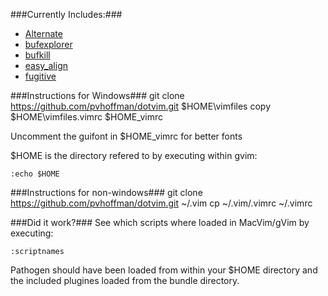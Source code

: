 ###Currently Includes:###
* [Alternate](http://www.vim.org/scripts/script.php?script_id=31)
* [bufexplorer](http://www.vim.org/scripts/script.php?script_id=42)
* [bufkill](http://www.vim.org/scripts/script.php?script_id=1147)
* [easy_align](https://github.com/junegunn/vim-easy-align)
* [fugitive](https://github.com/tpope/vim-fugitive)

###Instructions for Windows###
    git clone https://github.com/pvhoffman/dotvim.git $HOME\vimfiles
    copy $HOME\vimfiles\.vimrc $HOME\_vimrc

Uncomment the guifont in $HOME\_vimrc for better fonts

$HOME is the directory refered to by executing within gvim:

    :echo $HOME

###Instructions for non-windows###
    git clone https://github.com/pvhoffman/dotvim.git ~/.vim
    cp ~/.vim/.vimrc ~/.vimrc


###Did it work?###
See which scripts where loaded in MacVim/gVim by executing:

    :scriptnames


Pathogen should have been loaded from within your $HOME directory and the included plugines loaded from the bundle directory.


